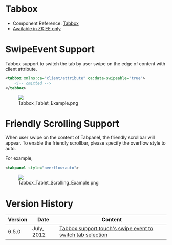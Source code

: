 

# Tabbox

- Component Reference:
  [Tabbox](ZK_Component_Reference/Containers/Tabbox)
- [Available in ZK EE only](http://www.zkoss.org/product/edition.dsp)

# SwipeEvent Support

Tabbox support to switch the tab by user swipe on the edge of content
with client attribute.

``` xml
<tabbox xmlns:ca="client/attribute" ca:data-swipeable="true">
    <!-- omitted -->
</tabbox>
```

<figure>
<img src="images/Tabbox_Tablet_Example.png
title="Tabbox_Tablet_Example.png" />
<figcaption>Tabbox_Tablet_Example.png</figcaption>
</figure>

# Friendly Scrolling Support

When user swipe on the content of Tabpanel, the friendly scrollbar will
appear. To enable the friendly scrollbar, please specify the overflow
style to auto.

For example,

``` xml
<tabpanel style="overflow:auto">
```

<figure>
<img src="images/Tabbox_Tablet_Scrolling_Example.png
title="Tabbox_Tablet_Scrolling_Example.png" />
<figcaption>Tabbox_Tablet_Scrolling_Example.png</figcaption>
</figure>

# Version History

| Version | Date       | Content                                                                                               |
|---------|------------|-------------------------------------------------------------------------------------------------------|
| 6.5.0   | July, 2012 | [Tabbox support touch's swipe event to switch tab selection](http://tracker.zkoss.org/browse/ZK-1244) |


